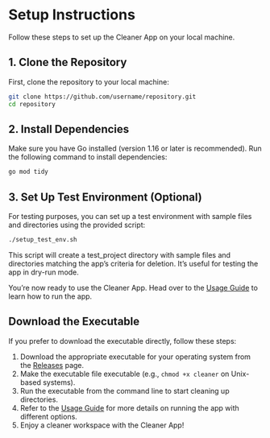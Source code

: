 # Setup Instructions

Follow these steps to set up the Cleaner App on your local machine.

## 1. Clone the Repository

First, clone the repository to your local machine:

```bash
git clone https://github.com/username/repository.git
cd repository
```

## 2. Install Dependencies

Make sure you have Go installed (version 1.16 or later is recommended). Run the following command to install dependencies:

```bash
go mod tidy
```

## 3. Set Up Test Environment (Optional)

For testing purposes, you can set up a test environment with sample files and directories using the provided script:

```bash
./setup_test_env.sh
```

This script will create a test_project directory with sample files and directories matching the app’s criteria for deletion. It’s useful for testing the app in dry-run mode.

You’re now ready to use the Cleaner App. Head over to the [Usage Guide](./usage.md) to learn how to run the app.

## Download the Executable

If you prefer to download the executable directly, follow these steps:

1. Download the appropriate executable for your operating system from the [Releases](https://github.com/dibe-sh/cleaner/releases) page.
2. Make the executable file executable (e.g., `chmod +x cleaner` on Unix-based systems).
3. Run the executable from the command line to start cleaning up directories.
4. Refer to the [Usage Guide](./usage.md) for more details on running the app with different options.
5. Enjoy a cleaner workspace with the Cleaner App!

